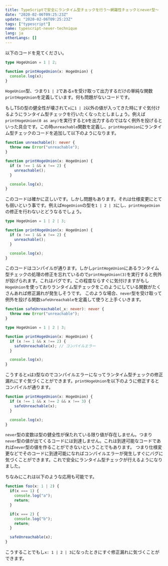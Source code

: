 ```yaml
---
title: TypeScriptで安全にランタイム型チェックを行う〜網羅性チェックとnever型〜
date: "2020-02-06T09:25:23Z"
update: "2020-02-06T09:25:23Z"
tags: ["typescript"]
name: typescript-never-technique
lang: ja
otherLangs: []
---
```


以下のコードを見てください。

```ts
type HogeUnion = 1 | 2;

function printHogeUnion(x: HogeUnion) {
  console.log(x);
}
```

`HogeUnion`型、つまり`1 | 2`である`x`を受け取って出力するだけの単純な関数`printHogeUnion`を定義しています。何も問題がないコードです。

もしTSの型の健全性が壊されて`x`に`1 | 2`以外の値が入ってきた時にすぐ気付けるようにランタイム型チェックを行いたくなったとしましょう。例えば`printHogeUnion(0 as any)`を実行すると`0`を出力するのではなく例外を投げるといった具合です。この時`unreachable`関数を定義し、`printHogeUnion`にランタイム型チェックのコードを追加して以下のようになります。

```ts
function unreachable(): never {
  throw new Error("unreachable");
}

function printHogeUnion(x: HogeUnion) {
  if (x !== 1 && x !== 2) {
    unreachable();
  }

  console.log(x);
}
```

このコードは確かに正しいです。しかし問題もあります。それは仕様変更にとても弱いという事です。例えば`HogeUnion`の型を`1 | 2 | 3`にし、`printHogeUnion`の修正を行わないとどうなるでしょう。

```ts
type HogeUnion = 1 | 2 | 3;

function printHogeUnion(x: HogeUnion) {
  if (x !== 1 && x !== 2) {
    unreachable();
  }

  console.log(x);
}
```

このコードはコンパイルが通ります。しかし`printHogeUnion`にあるランタイム型チェックの処理の修正を忘れているので`printHogeUnion(3)`を実行すると例外が投げられます。これはバグです。この程度ならすぐに気付けますがもし`HogeUnion`を使っておりランタイム型チェックをこのようにしている関数がたくさんあれば修正漏れが発生しそうです。
このような場合、`never`型を受け取って例外を投げる関数`safeUnreachable`を定義して使うと上手くいきます。

```ts
function safeUnreachable(_x: never): never {
  throw new Error("unreachable");
}

type HogeUnion = 1 | 2 | 3;

function printHogeUnion(x: HogeUnion) {
  if (x !== 1 && x !== 2) {
    safeUnreachable(x); // コンパイルエラー
  }

  console.log(x);
}

```

こうすると`x`は`3`型なのでコンパイルエラーになってランタイム型チェックの修正漏れにすぐ気づくことができます。`printHogeUnion`を以下のように修正するとコンパイルが通ります。

```ts
function printHogeUnion(x: HogeUnion) {
  if (x !== 1 && x !== 2 && x !== 3) {
    safeUnreachable(x);
  }

  console.log(x);
}
```

`never`型の変数は型の健全性が保たれている限り値が存在しません。つまり`never`型の値が出てくるコードには到達しません。これは到達可能なコードであれば`never`型の値を作ることができないということでもあります。
つまり仕様変更などでそのコードに到達可能になればコンパイルエラーが発生しすぐにバグに気づくことができます。これで安全にランタイム型チェックが行えるようになりました。


ちなみにこれは以下のような応用も可能です。


```ts
function foo(x: 1 | 2) {
  if(x === 1) {
    console.log("a");
    return;
  }

  if(x === 2) {
    console.log("b");
    return;
  }

  safeUnreachable(x);
}
```

こうすることでもし`x: 1 | 2 | 3`になったときにすぐ修正漏れに気づくことができます。
